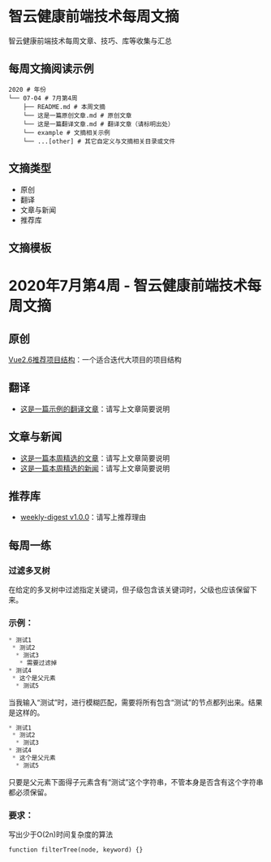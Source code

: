 # 智云健康前端技术每周文摘

智云健康前端技术每周文章、技巧、库等收集与汇总

## 每周文摘阅读示例

```text
2020 # 年份
└── 07-04 # 7月第4周
    ├── README.md # 本周文摘
    └── 这是一篇原创文章.md # 原创文章
    └── 这是一篇翻译文章.md # 翻译文章（请标明出处）
    └── example # 文摘相关示例
    └── ...[other] # 其它自定义与文摘相关目录或文件
```

## 文摘类型

* 原创
* 翻译
* 文章与新闻
* 推荐库

## 文摘模板

# 2020年7月第4周 - 智云健康前端技术每周文摘

## 原创

[Vue2.6推荐项目结构](https://github.com/clouDr-f2e/weekly-digest/blob/master/2020/08-01/docs/Vue2.6-template.md)：一个适合迭代大项目的项目结构

## 翻译

- [这是一篇示例的翻译文章](https://github.com/clouDr-f2e/weekly-digest)：请写上文章简要说明

## 文章与新闻

- [这是一篇本周精选的文章](https://github.com/clouDr-f2e/weekly-digest)：请写上文章简要说明
- [这是一篇本周精选的新闻](https://github.com/clouDr-f2e/weekly-digest)：请写上文章简要说明

## 推荐库

- [weekly-digest v1.0.0](https://github.com/clouDr-f2e/weekly-digest)：请写上推荐理由

## 每周一练

### 过滤多叉树
在给定的多叉树中过滤指定关键词，但子级包含该关键词时，父级也应该保留下来。

### 示例：
```js
* 测试1
 * 测试2
  * 测试3
   * 需要过滤掉
* 测试4
 * 这个是父元素
  * 测试5
```
当我输入“测试”时，进行模糊匹配，需要将所有包含“测试”的节点都列出来。结果是这样的。
```js
* 测试1
 * 测试2
  * 测试3
* 测试4
 * 这个是父元素
  * 测试5
```
只要是父元素下面得子元素含有“测试”这个字符串，不管本身是否含有这个字符串都必须保留。

### 要求：
写出少于O(2n)时间复杂度的算法

```
function filterTree(node, keyword) {}
```
